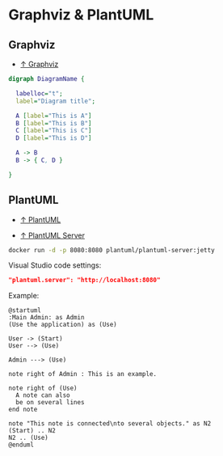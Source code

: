 # Graphviz & PlantUML

## Graphviz

- [↑ Graphviz](https://graphviz.org)

```dot
digraph DiagramName {

  labelloc="t";
  label="Diagram title";

  A [label="This is A"]
  B [label="This is B"]
  C [label="This is C"]
  D [label="This is D"]

  A -> B
  B -> { C, D }

}
```

## PlantUML

- [↑ PlantUML](https://plantuml.com)

- [↑ PlantUML Server](https://github.com/plantuml/plantuml-server)

```bash
docker run -d -p 8080:8080 plantuml/plantuml-server:jetty
```

Visual Studio code settings:

```json
"plantuml.server": "http://localhost:8080"
```

Example:

```plantuml
@startuml
:Main Admin: as Admin
(Use the application) as (Use)

User -> (Start)
User --> (Use)

Admin ---> (Use)

note right of Admin : This is an example.

note right of (Use)
  A note can also
  be on several lines
end note

note "This note is connected\nto several objects." as N2
(Start) .. N2
N2 .. (Use)
@enduml
```
